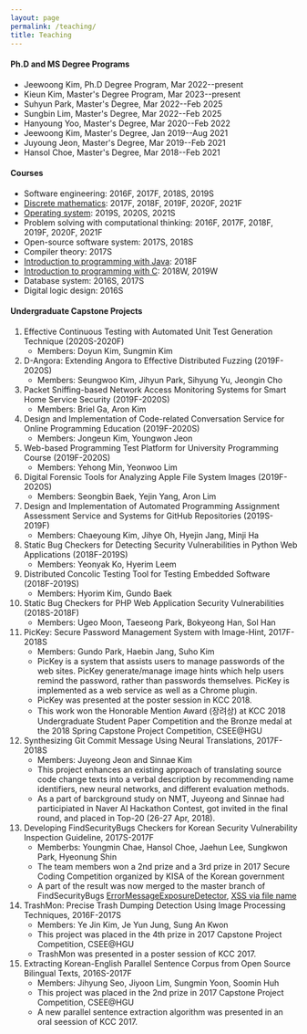 ```yaml
---
layout: page
permalink: /teaching/
title: Teaching
---
```

#### Ph.D and MS Degree Programs ####
* Jeewoong Kim, Ph.D Degree Program, Mar 2022--present
* Kieun Kim, Master's Degree Program, Mar 2023--present
* Suhyun Park, Master's Degree, Mar 2022--Feb 2025
* Sungbin Lim, Master's Degree, Mar 2022--Feb 2025
* Hanyoung Yoo, Master's Degree, Mar 2020--Feb 2022
* Jeewoong Kim, Master's Degree, Jan 2019--Aug 2021
* Juyoung Jeon, Master's Degree, Mar 2019--Feb 2021
* Hansol Choe, Master's Degree, Mar 2018--Feb 2021

#### Courses ####
* Software engineering: 2016F, 2017F, 2018S, 2019S
* [Discrete mathematics](https://github.com/hongshin/DiscreteMath): 2017F, 2018F, 2019F, 2020F, 2021F
* [Operating system](http://github.com/hongshin/OperatingSystem): 2019S, 2020S, 2021S
* Problem solving with computational thinking: 2016F, 2017F, 2018F, 2019F, 2020F, 2021F
* Open-source software system: 2017S, 2018S
* Compiler theory: 2017S
* [Introduction to programming with Java](https://github.com/hongshin/Java): 2018F
* [Introduction to programming with C](https://github.com/hongshin/learningC): 2018W, 2019W
* Database system: 2016S, 2017S
* Digital logic design: 2016S

#### Undergraduate Capstone Projects ####

<!-- [my teaching statement for capstone project (require Handong log-in)](https://sites.google.com/handong.edu/arise-slab/capstone-project?pli=1&authuser=1) -->

1. Effective Continuous Testing with Automated Unit Test Generation Technique (2020S-2020F)
   * Members: Doyun Kim, Sungmin Kim
1. D-Angora: Extending Angora to Effective Distributed Fuzzing (2019F-2020S)
   * Members: Seungwoo Kim, Jihyun Park, Sihyung Yu, Jeongin Cho
1. Packet Sniffing-based Network Access Monitoring Systems for Smart Home Service Security (2019F-2020S)
   * Members: Briel Ga, Aron Kim
1. Design and Implementation of Code-related Conversation Service for Online Programming Education (2019F-2020S)
   * Members: Jongeun Kim, Youngwon Jeon
1. Web-based Programming Test Platform for University Programming Course (2019F-2020S)
   * Members: Yehong Min, Yeonwoo Lim
1. Digital Forensic Tools for Analyzing Apple File System Images (2019F-2020S)
   * Members: Seongbin Baek, Yejin Yang, Aron Lim
1. Design and Implementation of Automated Programming Assignment Assessment Service and Systems for GitHub Repositories (2019S-2019F)
   * Members: Chaeyoung Kim, Jihye Oh, Hyejin Jang, Minji Ha
1. Static Bug Checkers for Detecting Security Vulnerabilities in Python Web Applications (2018F-2019S)
   * Members: Yeonyak Ko, Hyerim Leem
1. Distributed Concolic Testing Tool for Testing Embedded Software (2018F-2019S)
   * Members: Hyorim Kim, Gundo Baek
1. Static Bug Checkers for PHP Web Application Security Vulnerabilities (2018S-2018F)
   * Members: Ugeo Moon, Taeseong Park, Bokyeong Han, Sol Han   
1. PicKey: Secure Password Management System with Image-Hint, 2017F-2018S
    * Members: Gundo Park, Haebin Jang, Suho Kim
    * PicKey is a system that assists users to manage passwords of the web sites. PicKey generate/manage image hints which help users remind the password, rather than passwords themselves. PicKey is implemented as a web service as well as a Chrome plugin.
    * PicKey was presented at the poster session in KCC 2018.
    * This work won the Honorable Mention Award (장려상) at KCC 2018 Undergraduate Student Paper Competition and the Bronze medal at the 2018 Spring Capstone Project Competition, CSEE@HGU
1. Synthesizing Git Commit Message Using Neural Translations, 2017F-2018S
    * Members: Juyeong Jeon and Sinnae Kim
    * This project enhances an existing approach of translating source code change texts into a verbal description by recommending name identifiers, new neural networks, and different evaluation methods.
    * As a part of barckground study on NMT, Juyeong and Sinnae had participiated in Naver AI Hackathon Contest, got invited in the final round, and placed in Top-20 (26-27 Apr, 2018).
1. Developing FindSecurityBugs Checkers for Korean Security Vulnerability Inspection Guideline, 2017S-2017F
    * Memberbs: Youngmin Chae, Hansol Choe, Jaehun Lee, Sungkwon Park, Hyeonung Shin
    * The team members won a 2nd prize and a 3rd prize in 2017 Secure Coding Competition organized by KISA of the Korean government
    * A part of the result was now merged to the master branch of FindSecurityBugs [ErrorMessageExposureDetector](https://github.com/find-sec-bugs/find-sec-bugs/commit/ca149ad3e672db741d7f2a641bf20be195d88bb2), [XSS via file name](https://github.com/find-sec-bugs/find-sec-bugs/pull/359/files/f455a3fd934bf15e96d1bb77998948e15760d549)
1. TrashMon: Precise Trash Dumping Detection Using Image Processing Techniques, 2016F-2017S
    * Members: Ye Jin Kim, Je Yun Jung, Sung An Kwon
    * This project was placed in the 4th prize in 2017 Capstone Project Competition, CSEE@HGU
    * TrashMon was presented in a poster session of KCC 2017.
1. Extracting Korean-English Parallel Sentence Corpus from Open Source Bilingual Texts, 2016S-2017F
    * Members: Jihyung Seo, Jiyoon Lim, Sungmin Yoon, Soomin Huh
    * This project was placed in the 2nd prize in 2017 Capstone Project Competition, CSEE@HGU
    * A new parallel sentence extraction algorithm was presented in an oral seession of KCC 2017.

<!--
For now, this page is assumed to be a static description of your courses. You can convert it to a collection similar to `_projects/` so that you can have a dedicated page for each course.

Organize your courses by years, topics, or universities, however you like!
-->
